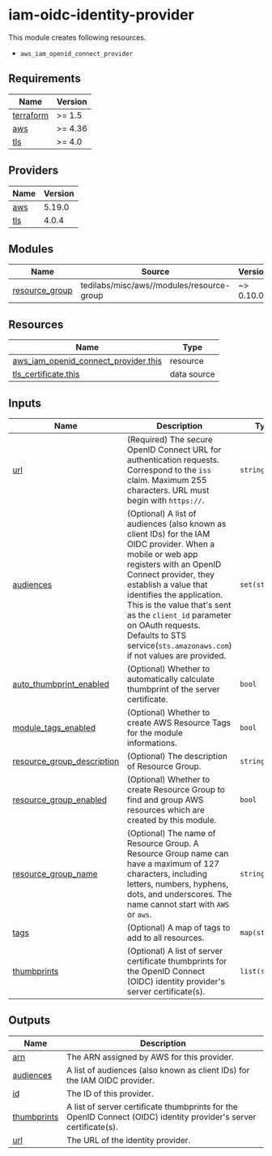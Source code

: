 # iam-oidc-identity-provider

This module creates following resources.

- `aws_iam_openid_connect_provider`


<!-- BEGINNING OF PRE-COMMIT-TERRAFORM DOCS HOOK -->
## Requirements

| Name | Version |
|------|---------|
| <a name="requirement_terraform"></a> [terraform](#requirement\_terraform) | >= 1.5 |
| <a name="requirement_aws"></a> [aws](#requirement\_aws) | >= 4.36 |
| <a name="requirement_tls"></a> [tls](#requirement\_tls) | >= 4.0 |

## Providers

| Name | Version |
|------|---------|
| <a name="provider_aws"></a> [aws](#provider\_aws) | 5.19.0 |
| <a name="provider_tls"></a> [tls](#provider\_tls) | 4.0.4 |

## Modules

| Name | Source | Version |
|------|--------|---------|
| <a name="module_resource_group"></a> [resource\_group](#module\_resource\_group) | tedilabs/misc/aws//modules/resource-group | ~> 0.10.0 |

## Resources

| Name | Type |
|------|------|
| [aws_iam_openid_connect_provider.this](https://registry.terraform.io/providers/hashicorp/aws/latest/docs/resources/iam_openid_connect_provider) | resource |
| [tls_certificate.this](https://registry.terraform.io/providers/hashicorp/tls/latest/docs/data-sources/certificate) | data source |

## Inputs

| Name | Description | Type | Default | Required |
|------|-------------|------|---------|:--------:|
| <a name="input_url"></a> [url](#input\_url) | (Required) The secure OpenID Connect URL for authentication requests. Correspond to the `iss` claim. Maximum 255 characters. URL must begin with `https://`. | `string` | n/a | yes |
| <a name="input_audiences"></a> [audiences](#input\_audiences) | (Optional) A list of audiences (also known as client IDs) for the IAM OIDC provider. When a mobile or web app registers with an OpenID Connect provider, they establish a value that identifies the application. This is the value that's sent as the `client_id` parameter on OAuth requests. Defaults to STS service(`sts.amazonaws.com`) if not values are provided. | `set(string)` | <pre>[<br>  "sts.amazonaws.com"<br>]</pre> | no |
| <a name="input_auto_thumbprint_enabled"></a> [auto\_thumbprint\_enabled](#input\_auto\_thumbprint\_enabled) | (Optional) Whether to automatically calculate thumbprint of the server certificate. | `bool` | `true` | no |
| <a name="input_module_tags_enabled"></a> [module\_tags\_enabled](#input\_module\_tags\_enabled) | (Optional) Whether to create AWS Resource Tags for the module informations. | `bool` | `true` | no |
| <a name="input_resource_group_description"></a> [resource\_group\_description](#input\_resource\_group\_description) | (Optional) The description of Resource Group. | `string` | `"Managed by Terraform."` | no |
| <a name="input_resource_group_enabled"></a> [resource\_group\_enabled](#input\_resource\_group\_enabled) | (Optional) Whether to create Resource Group to find and group AWS resources which are created by this module. | `bool` | `true` | no |
| <a name="input_resource_group_name"></a> [resource\_group\_name](#input\_resource\_group\_name) | (Optional) The name of Resource Group. A Resource Group name can have a maximum of 127 characters, including letters, numbers, hyphens, dots, and underscores. The name cannot start with `AWS` or `aws`. | `string` | `""` | no |
| <a name="input_tags"></a> [tags](#input\_tags) | (Optional) A map of tags to add to all resources. | `map(string)` | `{}` | no |
| <a name="input_thumbprints"></a> [thumbprints](#input\_thumbprints) | (Optional) A list of server certificate thumbprints for the OpenID Connect (OIDC) identity provider's server certificate(s). | `list(string)` | `[]` | no |

## Outputs

| Name | Description |
|------|-------------|
| <a name="output_arn"></a> [arn](#output\_arn) | The ARN assigned by AWS for this provider. |
| <a name="output_audiences"></a> [audiences](#output\_audiences) | A list of audiences (also known as client IDs) for the IAM OIDC provider. |
| <a name="output_id"></a> [id](#output\_id) | The ID of this provider. |
| <a name="output_thumbprints"></a> [thumbprints](#output\_thumbprints) | A list of server certificate thumbprints for the OpenID Connect (OIDC) identity provider's server certificate(s). |
| <a name="output_url"></a> [url](#output\_url) | The URL of the identity provider. |
<!-- END OF PRE-COMMIT-TERRAFORM DOCS HOOK -->

